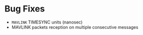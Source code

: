 # Bug Fixes
* `MAVLINK` TIMESYNC units (nanosec)
* MAVLINK packets reception on multiple consecutive messages
